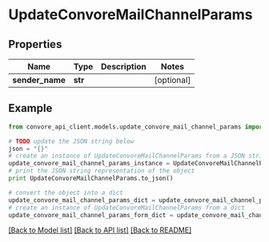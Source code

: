 # UpdateConvoreMailChannelParams


## Properties

Name | Type | Description | Notes
------------ | ------------- | ------------- | -------------
**sender_name** | **str** |  | [optional] 

## Example

```python
from convore_api_client.models.update_convore_mail_channel_params import UpdateConvoreMailChannelParams

# TODO update the JSON string below
json = "{}"
# create an instance of UpdateConvoreMailChannelParams from a JSON string
update_convore_mail_channel_params_instance = UpdateConvoreMailChannelParams.from_json(json)
# print the JSON string representation of the object
print UpdateConvoreMailChannelParams.to_json()

# convert the object into a dict
update_convore_mail_channel_params_dict = update_convore_mail_channel_params_instance.to_dict()
# create an instance of UpdateConvoreMailChannelParams from a dict
update_convore_mail_channel_params_form_dict = update_convore_mail_channel_params.from_dict(update_convore_mail_channel_params_dict)
```
[[Back to Model list]](../README.md#documentation-for-models) [[Back to API list]](../README.md#documentation-for-api-endpoints) [[Back to README]](../README.md)


